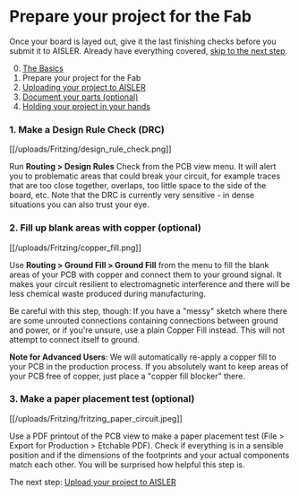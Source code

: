 <!-- --- title: Using Fritzing with AISLER: Prepare your project for the Fab -->
# Prepare your project for the Fab #
Once your board is layed out, give it the last finishing checks before you submit it to AISLER. Already have everything covered, [skip to the next step](upload-to-aisler).

0. [The Basics](the-basics)
1. Prepare your project for the Fab
2. [Uploading your project to AISLER](Upload-your-project-to-AISLER)
3. [Document your parts (optional)](Document-parts-in-AISLER)
4. [Holding your project in your hands](Holding-your-project-in-your-hands)

### 1. Make a Design Rule Check (DRC) ###
[[/uploads/Fritzing/design_rule_check.png]]

Run **Routing > Design Rules** Check from the PCB view menu. It will alert you to problematic areas that could break your circuit, for example traces that are too close together, overlaps, too little space to the side of the board, etc.
Note that the DRC is currently very sensitive - in dense situations you can also trust your eye.

### 2. Fill up blank areas with copper (optional) ###
[[/uploads/Fritzing/copper_fill.png]]

Use **Routing > Ground Fill > Ground Fill** from the menu to fill the blank areas of your PCB with copper and connect them to your ground signal. It makes your circuit resilient to electromagnetic interference and there will be less chemical waste produced during manufacturing.

Be careful with this step, though: If you have a "messy" sketch where there are some unrouted connections containing connections between ground and power, or if you're unsure, use a plain Copper Fill instead. This will not attempt to connect itself to ground.

**Note for Advanced Users**: We will automatically re-apply a copper fill to your PCB in the production process. If you absolutely want to keep areas of your PCB free of copper, just place a "copper fill blocker" there.

### 3. Make a paper placement test (optional) ###
[[/uploads/Fritzing/fritzing_paper_circuit.jpeg]]

Use a PDF printout of the PCB view to make a paper placement test (File > Export for Production > Etchable PDF). Check if everything is in a sensible position and if the dimensions of the footprints and your actual components match each other. You will be surprised how helpful this step is.


The next step: [Upload your project to AISLER](Upload-your-project-to-AISLER)